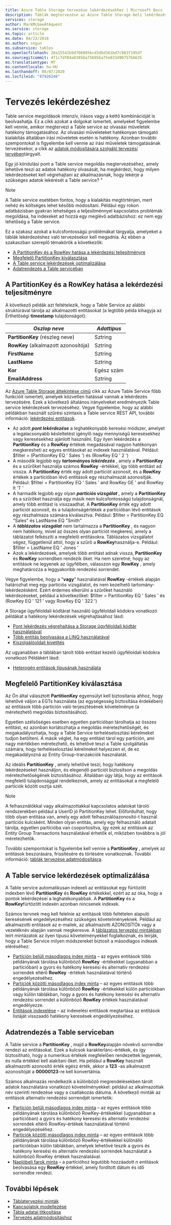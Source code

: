 ```yaml
---
title: Azure Table Storage tervezése lekérdezésekhez | Microsoft Docs
description: Táblák megtervezése az Azure Table Storage-beli lekérdezésekhez. Válasszon ki egy megfelelő partíciót, optimalizálja a lekérdezéseket, és rendezze az adathalmazt a Table service számára.
services: storage
author: MarkMcGeeAtAquent
ms.service: storage
ms.topic: article
ms.date: 04/23/2018
ms.author: sngun
ms.subservice: tables
ms.openlocfilehash: 28a15541b9d706095bcd3d6d361bd7c983f195df
ms.sourcegitcommit: 4f1c7df04a03856a756856a75e033d90757bb635
ms.translationtype: MT
ms.contentlocale: hu-HU
ms.lasthandoff: 08/07/2020
ms.locfileid: "87926246"
---
```

# <a name="design-for-querying"></a>Tervezés lekérdezéshez
Table service megoldások intenzív, írásos vagy a kettő kombinációját is beolvashatja. Ez a cikk azokat a dolgokat ismerteti, amelyeket figyelembe kell vennie, amikor megtervezi a Table service az olvasási műveletek hatékony támogatásához. Az olvasási műveleteket hatékonyan támogató kialakítás általában írási műveletek esetén is hatékony. Azonban további szempontokat is figyelembe kell vennie az írási műveletek támogatásának tervezésekor, a cikk az [adatok módosítására szolgáló tervezési tervében](table-storage-design-for-modification.md)tárgyalt.

Egy jó kiindulási pont a Table service megoldás megtervezéséhez, amely lehetővé teszi az adatok hatékony olvasását, ha megkérdezi, hogy milyen lekérdezéseket kell végrehajtani az alkalmazásnak, hogy lekérje a szükséges adatok lekérését a Table service? "  

> [!NOTE]
> A Table service esetében fontos, hogy a kialakítás megtörténjen, mert nehéz és költséges lehet később módosítani. Például egy rokon adatbázisban gyakran lehetséges a teljesítménnyel kapcsolatos problémák megoldása, ha indexeket ad hozzá egy meglévő adatbázishoz: ez nem egy lehetőség a Table service.  
> 
> 

Ez a szakasz azokat a kulcsfontosságú problémákat tárgyalja, amelyeket a táblák lekérdezéshez való tervezésekor kell megadnia. Az ebben a szakaszban szereplő témakörök a következők:

* [A PartitionKey és a RowKey hatása a lekérdezési teljesítményre](#how-your-choice-of-partitionkey-and-rowkey-impacts-query-performance)
* [Megfelelő PartitionKey kiválasztása](#choosing-an-appropriate-partitionkey)
* [A Table service lekérdezések optimalizálása](#optimizing-queries-for-the-table-service)
* [Adatrendezés a Table serviceban](#sorting-data-in-the-table-service)

## <a name="how-your-choice-of-partitionkey-and-rowkey-impacts-query-performance"></a>A PartitionKey és a RowKey hatása a lekérdezési teljesítményre
A következő példák azt feltételezik, hogy a Table Service az alábbi struktúrával tárolja az alkalmazotti entitásokat (a legtöbb példa kihagyja az Érthetőségi **timestamp** tulajdonságot):  

| *Oszlop neve* | *Adattípus* |
| --- | --- |
| **PartitionKey** (részleg neve) |Sztring |
| **RowKey** (alkalmazott azonosítója) |Sztring |
| **FirstName** |Sztring |
| **LastName** |Sztring |
| **Kor** |Egész szám |
| **EmailAddress** |Sztring |

Az [Azure Table Storage áttekintése című](table-storage-overview.md) cikk az Azure Table Service főbb funkcióit ismerteti, amelyek közvetlen hatással vannak a lekérdezés tervezésére. Ezek a következő általános irányelveket eredményezik Table service lekérdezések tervezéséhez. Vegye figyelembe, hogy az alábbi példákban használt szűrési szintaxis a Table service REST API, további információ: [lekérdezési entitások](https://docs.microsoft.com/rest/api/storageservices/Query-Entities).  

* Az adott ***pont lekérdezése*** a leghatékonyabb keresési módszer, amelyet a legalacsonyabb késleltetést igénylő nagy mennyiségű keresésekhez vagy keresésekhez ajánlott használni. Egy ilyen lekérdezés a **PartitionKey** és a **RowKey** értékek megadásával nagyon hatékonyan megkeresheti az egyes entitásokat az indexek használatával. Például: $filter = (PartitionKey EQ ' Sales ') és (RowKey EQ ' 2 ')  
* A második legjobb egy ***tartományos lekérdezés*** , amely a **PartitionKey** és a szűrőket használja számos **RowKey** -értékkel, így több entitást ad vissza. A **PartitionKey** érték egy adott partíciót azonosít, és a **RowKey** értékek a partícióban lévő entitások egy részhalmazát azonosítják. Például: $filter = PartitionKey EQ ' Sales ' and RowKey GE ' and RowKey lt 'T '  
* A harmadik legjobb egy olyan ***partíciós vizsgálat*** , amely a **PartitionKey** és a szűrőket használja egy másik nem kulcsfontosságú tulajdonságnál, amely több entitást is visszaadhat. A **PartitionKey** érték egy adott partíciót azonosít, és a tulajdonságértékek a partícióban lévő entitások egy részhalmaza számára kiválasztva. Például: $filter = PartitionKey EQ "Sales" és LastName EQ "Smith"  
* A ***táblázatos vizsgálat*** nem tartalmazza a **PartitionKey** , és nagyon nem hatékony, mivel az összes olyan partíciót megkeresi, amely a táblázatot felkészíti a megfelelő entitásokra. Táblázatos vizsgálatot végez, függetlenül attól, hogy a szűrő a **RowKey**használja-e. Például: $filter = LastName EQ ' Jones '  
* Azok a lekérdezések, amelyek több entitást adnak vissza, **PartitionKey** és **RowKey** sorrendben rendezik őket. Ha nem szeretné, hogy az entitások ne legyenek az ügyfélben, válasszon egy **RowKey** , amely meghatározza a leggyakoribb rendezési sorrendet.  

Vegye figyelembe, hogy a "**vagy**" használatával **RowKey** -értékek alapján határozhat meg egy partíciós vizsgálatot, és nem kezelhető tartomány-lekérdezésként. Ezért érdemes elkerülni a szűrőket használó lekérdezéseket, például a következőket: $filter = PartitionKey EQ ' Sales ' és (RowKey EQ ' 121 ' vagy RowKey EQ ' 322 ')  

A Storage ügyféloldali kódtárat használó ügyféloldali kódokra vonatkozó példákat a hatékony lekérdezések végrehajtásához lásd:  

* [Pont lekérdezés végrehajtása a Storage ügyféloldali kódtár használatával](table-storage-design-patterns.md#executing-a-point-query-using-the-storage-client-library)
* [Több entitás beolvasása a LINQ használatával](table-storage-design-patterns.md#retrieving-multiple-entities-using-linq)
* [Kiszolgálóoldali kivetítés](table-storage-design-patterns.md#server-side-projection)  

Az ugyanabban a táblában tárolt több entitást kezelő ügyféloldali kódokra vonatkozó Példákért lásd:  

* [Heterogén entitások típusának használata](table-storage-design-patterns.md#working-with-heterogeneous-entity-types)  

## <a name="choosing-an-appropriate-partitionkey"></a>Megfelelő PartitionKey kiválasztása
Az Ön által választott **PartitionKey** egyensúlyt kell biztosítania ahhoz, hogy lehetővé váljon a EGTs használata (az egységesség biztosítása érdekében) az entitások több partíción való terjesztésének követelménye (a méretezhető megoldás biztosításához).  

Egyetlen szélsőséges esetben egyetlen partícióban tárolhatja az összes entitást, ez azonban korlátozhatja a megoldás méretezhetőségét, és megakadályozhatja, hogy a Table Service terheléselosztási kérelmeket tudjon betölteni. A másik véglet, ha egy entitást tárol egy partíción, ami nagy mértékben méretezhető, és lehetővé teszi a Table szolgáltatás számára, hogy terheléselosztási kérelmeket helyezzen el, de ez megakadályozná az Entity Group-tranzakciók használatát.  

Az ideális **PartitionKey** , amely lehetővé teszi, hogy hatékony lekérdezéseket használjon, és elegendő partíciót biztosítson a megoldás méretezhetőségének biztosításához. Általában úgy látja, hogy az entitások megfelelő tulajdonsággal rendelkeznek, amely az entitásokat a megfelelő partíciók között osztja szét.

> [!NOTE]
> A felhasználókkal vagy alkalmazottakkal kapcsolatos adatokat tároló rendszerekben például a UserID jó PartitionKey lehet. Előfordulhat, hogy több olyan entitása van, amely egy adott felhasználóazonosító-t használ partíciós kulcsként. Minden olyan entitás, amely egy felhasználó adatait tárolja, egyetlen partícióba van csoportosítva, így ezek az entitások az Entity Group Transactions használatával érhetők el, miközben továbbra is jól méretezhetők.
> 
> 

További szempontokat is figyelembe kell vennie a **PartitionKey** , amelyek az entitások beszúrására, frissítésére és törlésére vonatkoznak. További információ: [táblák tervezése adatmódosításra](table-storage-design-for-modification.md).  

## <a name="optimizing-queries-for-the-table-service"></a>A Table service lekérdezések optimalizálása
A Table service automatikusan indexeli az entitásokat egy fürtözött indexben lévő **PartitionKey** és **RowKey** értékekkel, ezért az az oka, hogy a pontok lekérdezései a leghatékonyabbak. A **PartitionKey** és a **RowKey**fürtözött indexén azonban nincsenek indexek.

Számos tervnek meg kell felelnie az entitások több feltételen alapuló keresésének engedélyezéséhez szükséges követelményeknek. Például az alkalmazotti entitások az e-mailek, az alkalmazotti AZONOSÍTÓk vagy a vezetéknév alapján vannak megkeresve. A [táblázatos tervezési mintákban](table-storage-design-patterns.md) leírt mintázatok az ilyen típusú követelményekkel foglalkoznak, és leírják, hogy a Table Service milyen módszereket biztosít a másodlagos indexek eléréséhez:  

* [Partíción belüli másodlagos index minta](table-storage-design-patterns.md#intra-partition-secondary-index-pattern) – az egyes entitások több példányának tárolása különböző **RowKey** -értékekkel (ugyanabban a partícióban) a gyors és hatékony keresési és alternatív rendezési sorrendek eltérő **RowKey** -értékek használatával történő engedélyezéséhez.  
* [Partíciók közötti másodlagos index minta](table-storage-design-patterns.md#inter-partition-secondary-index-pattern) – az egyes entitások több példányának tárolása különböző **RowKey** -értékekkel külön partíciókban vagy külön táblákban, hogy a gyors és hatékony keresési és alternatív rendezési sorrendet a különböző **RowKey** értékek használatával engedélyezze.  
* [Entitások indexelése](table-storage-design-patterns.md#index-entities-pattern) – az indexelési entitások megtartása az entitások listáját visszaadó hatékony keresések engedélyezéséhez.  

## <a name="sorting-data-in-the-table-service"></a>Adatrendezés a Table serviceban
A Table service a **PartitionKey** , majd a **RowKey**alapján növekvő sorrendbe rendezi az entitásokat. Ezek a kulcsok karakterlánc-értékek, és így biztosítható, hogy a numerikus értékek megfelelően rendezettek legyenek, és nulla értékkel kell alakítani őket. Ha például a **RowKey** használt alkalmazotti azonosító érték egész érték, akkor a **123** -as alkalmazott azonosítóját a **00000123**-re kell konvertálnia.  

Számos alkalmazás rendelkezik a különböző megrendelésekben tárolt adatok használatára vonatkozó követelményekkel: például az alkalmazottak név szerinti rendezése vagy a csatlakozás dátuma. A következő minták az entitások alternatív rendezési sorrendjét ismertetik:  

* [Partíción belüli másodlagos index minta](table-storage-design-patterns.md#intra-partition-secondary-index-pattern) – az egyes entitások több példányának tárolása különböző RowKey-értékekkel (ugyanabban a partícióban) a gyors és hatékony keresési és alternatív rendezési sorrendek eltérő RowKey-értékek használatával történő engedélyezéséhez.  
* [Partíciók közötti másodlagos index minta](table-storage-design-patterns.md#inter-partition-secondary-index-pattern) – az egyes entitások több példányának tárolása különböző RowKey-értékekkel különálló partíciókban külön táblákban, amelyek lehetővé teszik a gyors és hatékony keresési és alternatív rendezési sorrendek használatát a különböző RowKey értékek használatával.
* [Naplóbeli farok minta](table-storage-design-patterns.md#log-tail-pattern) – a partícióhoz legutóbb hozzáadott *n* entitások beolvasása egy **RowKey** értékkel, amely fordított dátum és idő sorrendbe rendezi.  

## <a name="next-steps"></a>További lépések

- [Táblatervezési minták](table-storage-design-patterns.md)
- [Kapcsolatok modellezése](table-storage-design-modeling.md)
- [Tábla adatai titkosítása](table-storage-design-encrypt-data.md)
- [Tervezés adatmódosításhoz](table-storage-design-for-modification.md)
